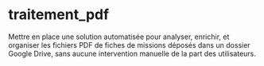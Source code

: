 # traitement_pdf
Mettre en place une solution automatisée pour analyser, enrichir, et organiser les fichiers PDF de fiches de missions déposés dans un dossier Google Drive, sans aucune intervention manuelle de la part des utilisateurs.
